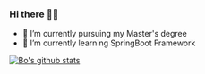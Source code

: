### Hi there 👋🏼
- 🥳 I’m currently pursuing my Master's degree
- 🌱 I’m currently learning SpringBoot Framework

[![Bo's github stats](https://github-readme-stats.vercel.app/api?username=vnborx&theme=onedark&show_icons=true)](https://github.com/vnborx)

<!--
**vnborx/vnborx** is a ✨ _special_ ✨ repository because its `README.md` (this file) appears on your GitHub profile.

Here are some ideas to get you started:

- 🔭 I’m currently working on ...
- 🌱 I’m currently learning ...
- 👯 I’m looking to collaborate on ...
- 🤔 I’m looking for help with ...
- 💬 Ask me about ...
- 📫 How to reach me: ...
- 😄 Pronouns: ...
- ⚡ Fun fact: ...
-->

